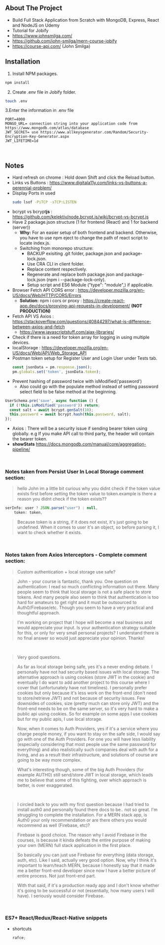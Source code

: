 ## About The Project

- Build Full Stack Application from Scratch with MongoDB, Express, React and NodeJS on Udemy
- Tutorial for Jobify
- https://www.johnsmilga.com/
- https://github.com/john-smilga/mern-course-jobify
- https://course-api.com/ (John Smilga)

## Installation

1. Install NPM packages.

```sh
npm install
```

2. Create .env file in Jobify folder.

```sh
touch .env
```

3.Enter the information in .env file

```env
PORT=4000
MONGO_URL= connection string into your application code from https://www.mongodb.com/atlas/database
JWT_SECRET= use https://www.allkeysgenerator.com/Random/Security-Encryption-Key-Generator.aspx
JWT_LIFETIME=1d
```

&nbsp;

## Notes

- Hard refresh on chrome : Hold down Shift and click the Reload button.
- Links vs Buttons : https://www.digitala11y.com/links-vs-buttons-a-perennial-problem/
- Display Ports in used
  ```sh
  sudo lsof -PiTCP -sTCP:LISTEN
  ```
- bcrypt vs bcrypt<b>js</b> : https://github.com/kelektiv/node.bcrypt.js/wiki/bcrypt-vs-bcrypt.js
- Have 2 package.json structure (1 for frontend (React) and 1 for backend (server))
  - <b>Why:</b> For an easier setup of both frontend and backend. Otherwise, you have to use npm eject to change the path of react script to locate index.js.
  - Switching from monorepo structure:
    - BACKUP exisiting .git folder, package.json and package-lock.json.
    - Use CRA CLI in client folder.
    - Replace content respectively.
    - Regenerate and replace both package.json and package-lock.json (npm i --package-lock-only).
    - Setup script and ES6 Module ("type": "module",) if applicable.
- Browser Fetch API CORS error : https://developer.mozilla.org/en-US/docs/Web/HTTP/CORS/Errors
  - <b>Solution:</b> npm i cors or proxy : https://create-react-app.dev/docs/proxying-api-requests-in-development/ <b>(NOT PRODUCTION)</b>
- Fetch API VS Axios : https://stackoverflow.com/questions/40844297/what-is-difference-between-axios-and-fetch
  - https://www.javascriptstuff.com/ajax-libraries/
- Check if there is a need for token array for logging in using multiple devices.
- localStorage : https://developer.mozilla.org/en-US/docs/Web/API/Web_Storage_API
- Postman token setup for Register User and Login User under Tests tab.
  ```js
  const jsonData = pm.response.json();
  pm.globals.set('token', jsonData.token);
  ```
- Prevent hashing of password twice with isModified('password')
  - Also could go with the populate method instead of setting password select field to be false method at the beginning.

```js
UserSchema.pre('save', async function () {
  if (!this.isModified('password')) return;
  const salt = await bcrypt.genSalt(10);
  this.password = await bcrypt.hash(this.password, salt);
});
```

- Axios : There will be a security issue if sending bearer token using globally. e.g If you make API call to third party, the header will contain the bearer token.
- <b>showStats</b> https://docs.mongodb.com/manual/core/aggregation-pipeline/

&nbsp;

### Notes taken from Persist User In Local Storage comment section:

> hello John im a little bit curious why you didnt check if the token value exists first before setting the token value to token.example
> is there a reason you didnt check if the token exists??

```js
serInfo: user ? JSON.parse("user") : null,
    token: token,
```

> Because token is a string, if it does not exist, it's just going to be undefined. When it comes to user it's an object, so before parsing it, I want to check whether it exists.

&nbsp;

### Notes taken from Axios Interceptors - Complete comment section:

> Custom authentication + local storage use safe?

> John - your course is fantastic, thank you. One question on authentication: I read so much conflicting information out there. Many people seem to think that local storage is not a safe place to store tokens. And many people also seem to think that authentication is too hard for amateurs to get right and it must be outsourced to Auth0/Firebase/etc. Though you seem to have a very practical and thoughtful approach.

> I'm working on project that I hope will become a real business and would appreciate your input. Is your authentication strategy suitable for this, or only for very small personal projects? I understand there is no final answer so would just appreciate your opinion. Thanks!

&nbsp;

> Very good questions.

> As far as local storage being safe, yes it's a never ending debate. I personally have not had security based issues with local storage. The alternative approach is using cookies (store JWT in the cookie) and eventually I do want to add another project to this course where I cover that (unfortunately have not timelines). I personally prefer cookies but only because it's less work on the front-end (don't need to store/retrieve JWT) and not because of security issues. Few downsides of cookies, size (pretty much can store only JWT) and the front-end needs to be on the same server, so it's very hard to make a public api using cookies. So for example on some apps I use cookies but for my public apis, I use local storage.

> Now, when it comes to Auth Providers, yes if it's a service where you charge people money, if you want to stay on the safe side, I would say go with one of the Auth Providers. For one you will have less liability (especially considering that most people use the same password for everything) and also realistically such companies deal with auth for a living, and as a result their infrastructure, and solutions of course are going to be way more complex.

> What's interesting though, some of the big Auth Providers (for example AUTH0) still send/store JWT in local storage, which leads me to believe that some of this fighting, over which approach is better, is over exaggerated.

&nbsp;

> I circled back to you with my first question because I had tried to install auth0 and personally found there docs to be.. not so great. I'm struggling to complete the installation. For a MERN stack app, is Auth0 your only recommendation or are there others you would recommend as well (Firebase, etc)?

> Firebase is good choice. The reason why I avoid Firebase in the courses, is because it kinda defeats the entire purpose of making your own (MERN) full stack application in the first place.

> So basically you can just use Firebase for everything (data storage, auth, etc). Like I said, actually very good option.
> Now, why I think it's important to learn/teach MERN, because I honestly say that it made me a better front-end developer since now I have a better picture of entire process. Not just front-end part.

> With that said, if it's a production ready app and I don't know whether it's going to be successful or not (essentially, how many users I will have). I seriously would consider Firebase.

&nbsp;

### ES7+ React/Redux/React-Native snippets

- shortcuts
  ```js
  rafce;
  ```
